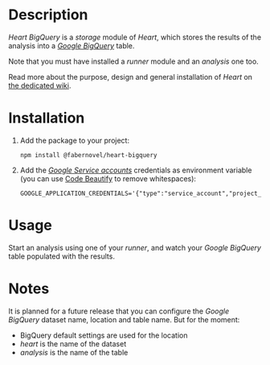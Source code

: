 # Description

_Heart BigQuery_ is a _storage_ module of _Heart_, which stores the results of the analysis into a _[Google BigQuery](https://cloud.google.com/bigquery/)_ table.

Note that you must have installed a _runner_ module and an _analysis_ one too.

Read more about the purpose, design and general installation of _Heart_ on [the dedicated wiki](https://gitlab.com/fabernovel/heart/wikis/What-is-Heart).

# Installation

1. Add the package to your project:

    ```shell
    npm install @fabernovel/heart-bigquery
    ```

2. Add the [_Google Service accounts_](https://cloud.google.com/docs/authentication/getting-started#creating_a_service_account) credentials as environment variable (you can use [Code Beautify](https://codebeautify.org/remove-extra-spaces) to remove whitespaces):

    ```shell
    GOOGLE_APPLICATION_CREDENTIALS='{"type":"service_account","project_id":"","private_key_id":"","private_key":"","client_email":"","client_id":"","auth_uri":"","token_uri":"","auth_provider_x509_cert_url":"","client_x509_cert_url":""}'
    ```

# Usage

Start an analysis using one of your _runner_, and watch your _Google BigQuery_ table populated with the results.

# Notes

It is planned for a future release that you can configure the _Google BigQuery_ dataset name, location and table name. But for the moment:

* BigQuery default settings are used for the location
* _heart_ is the name of the dataset
* _analysis_ is the name of the table
